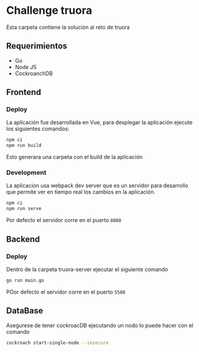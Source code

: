 # Challenge truora
Esta carpeta contiene la solución al reto de truora

## Requerimientos
- Go
- Node JS
- CockroanchDB

## Frontend
### Deploy
La aplicación fue desarrollada en Vue, para desplegar la aplicación ejecute los siguientes comandos:
```bash
npm ci 
npm run build
```
Esto generara una carpeta con el build de la aplicación

### Development
La aplicacion usa webpack dev server que es un servidor para desarrollo que permite ver en tiempo real los cambios en la aplicación.

```bash
npm ci
npm run serve
```
Por defecto el servidor corre en el puerto `8080`

## Backend

### Deploy
Dentro de la carpeta truora-server ejecutar el siguiente comando
```bash
go run main.go
```

POor defecto el servidor corre en el puerto `5500`


## DataBase
Asegurese de tener cockroacDB ejecutando un nodo lo puede hacer con el comando 
```bash
cockroach start-single-node --insecure
```


